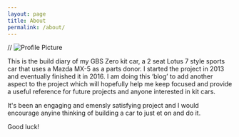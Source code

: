 ```yaml
---
layout: page
title: About
permalink: /about/
---
```


// <img src="{{ site.baseurl }}/assets/profile-placeholder.gif" title="Profile Picture" class="profile">

This is the build diary of my GBS Zero kit car, a 2 seat Lotus 7 style sports car that uses a Mazda MX-5 as a parts donor. I started the project in 2013 and eventually finished it in 2016. I am doing this ‘blog’ to add another aspect to the project which will hopefully help me keep focused and provide a useful reference for future projects and anyone interested in kit cars. 

It's been an engaging and emensly satisfying project and I would encourage anyine thinking of building a car to just et on and do it.

Good luck!